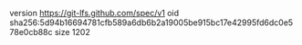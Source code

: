 version https://git-lfs.github.com/spec/v1
oid sha256:5d94b16694781cfb589a6db6b2a19005be915bc17e42995fd6dc0e578e0cb88c
size 1202
